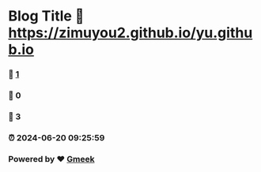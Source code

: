 # Blog Title :link: https://zimuyou2.github.io/yu.github.io 
### :page_facing_up: [1](https://zimuyou2.github.io/yu.github.io/tag.html) 
### :speech_balloon: 0 
### :hibiscus: 3 
### :alarm_clock: 2024-06-20 09:25:59 
### Powered by :heart: [Gmeek](https://github.com/Meekdai/Gmeek)
